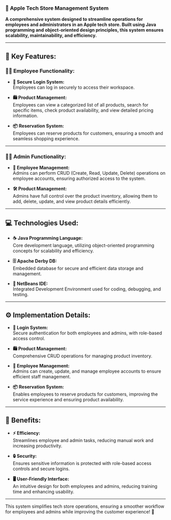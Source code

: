 
### 📱 **Apple Tech Store Management System**

**A comprehensive system designed to streamline operations for employees and administrators in an Apple tech store. Built using Java programming and object-oriented design principles, this system ensures scalability, maintainability, and efficiency.**

---

## 🔑 **Key Features:**

### 👩‍💻 **Employee Functionality:**

- **🔐 Secure Login System:**  
  Employees can log in securely to access their workspace.

- **🛍️ Product Management:**  
  Employees can view a categorized list of all products, search for specific items, check product availability, and view detailed pricing information.

- **📦 Reservation System:**  
  Employees can reserve products for customers, ensuring a smooth and seamless shopping experience.

---

### 👨‍💼 **Admin Functionality:**

- **👥 Employee Management:**  
  Admins can perform CRUD (Create, Read, Update, Delete) operations on employee accounts, ensuring authorized access to the system.

- **🛠️ Product Management:**  
  Admins have full control over the product inventory, allowing them to add, delete, update, and view product details efficiently.

---

## 💻 **Technologies Used:**

- **☕ Java Programming Language:**  
  Core development language, utilizing object-oriented programming concepts for scalability and efficiency.

- **🗄️ Apache Derby DB:**  
  Embedded database for secure and efficient data storage and management.

- **🔧 NetBeans IDE:**  
  Integrated Development Environment used for coding, debugging, and testing.

---

## ⚙️ **Implementation Details:**

- **🔑 Login System:**  
  Secure authentication for both employees and admins, with role-based access control.

- **🛍️ Product Management:**  
  Comprehensive CRUD operations for managing product inventory.

- **👥 Employee Management:**  
  Admins can create, update, and manage employee accounts to ensure efficient staff management.

- **📦 Reservation System:**  
  Enables employees to reserve products for customers, improving the service experience and ensuring product availability.

---

## 🎯 **Benefits:**

- **⚡ Efficiency:**  
  Streamlines employee and admin tasks, reducing manual work and increasing productivity.

- **🔒 Security:**  
  Ensures sensitive information is protected with role-based access controls and secure logins.

- **🖥️ User-Friendly Interface:**  
  An intuitive design for both employees and admins, reducing training time and enhancing usability.

---

This system simplifies tech store operations, ensuring a smoother workflow for employees and admins while improving the customer experience! 🚀
